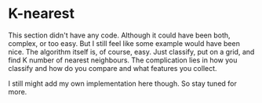 # K-nearest

This section didn't have any code. Although it could have been both, complex, or too easy.
But I still feel like some example would have been nice. The algorithm itself is, of course,
easy. Just classify, put on a grid, and find K number of nearest neighbours. The complication lies
in how you classify and how do you compare and what features you collect.

I still might add my own implementation here though. So stay tuned for more.
